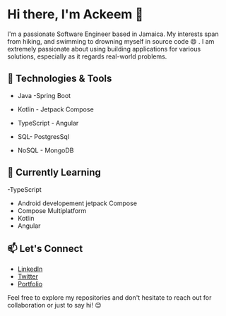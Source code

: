 # Hi there, I'm Ackeem  👋

I'm a passionate Software Engineer based in Jamaica. My interests span from hiking, and swimming to drowning myself in source code :smile: . 
I am extremely passionate about using building applications for various solutions, especially as it regards real-world problems.

## 🔧 Technologies & Tools
- Java -Spring Boot
  
- Kotlin - Jetpack Compose
  
- TypeScript - Angular

- SQL- PostgresSql

- NoSQL - MongoDB

## 🌱 Currently Learning
-TypeScript
- Android developement jetpack Compose
- Compose Multiplatform
- Kotlin
- Angular

## 📫 Let's Connect

- [LinkedIn](https://www.linkedin.com/in/ackeem-mclennon-828283171/)
- [Twitter](https://twitter.com/AckeemInTech)
- [Portfolio](https://www.ackeemtechja.codes/)

Feel free to explore my repositories and don't hesitate to reach out for collaboration or just to say hi! 😊

